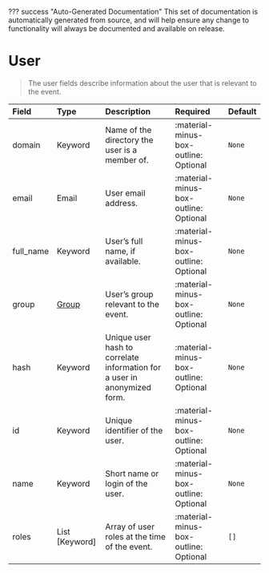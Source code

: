 ??? success "Auto-Generated Documentation"
    This set of documentation is automatically generated from source, and will help ensure any change to functionality will always be documented and available on release.

# User

> The user fields describe information about the user that is relevant to the event.

| Field | Type | Description | Required | Default |
| :--- | :--- | :--- | :--- | :--- |
| domain | Keyword | Name of the directory the user is a member of. | :material-minus-box-outline: Optional | `None` |
| email | Email | User email address. | :material-minus-box-outline: Optional | `None` |
| full_name | Keyword | User’s full name, if available. | :material-minus-box-outline: Optional | `None` |
| group | [Group](/howler/odm/class/group) | User’s group relevant to the event. | :material-minus-box-outline: Optional | `None` |
| hash | Keyword | Unique user hash to correlate information for a user in anonymized form. | :material-minus-box-outline: Optional | `None` |
| id | Keyword | Unique identifier of the user. | :material-minus-box-outline: Optional | `None` |
| name | Keyword | Short name or login of the user. | :material-minus-box-outline: Optional | `None` |
| roles | List [Keyword] | Array of user roles at the time of the event. | :material-minus-box-outline: Optional | `[]` |